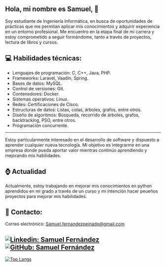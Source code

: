 ## Hola, mi nombre es Samuel, 👋

Soy estudiante de Ingeniería Informática, en busca de oportunidades de prácticas que me permitan aplicar mis conocimientos y adquirir experiencia en un entorno profesional. Me encuentro en la etapa final de mi carrera y estoy comprometido a seguir formándome, tanto a través de proyectos, lectura de libros y cursos.

## 💻 Habilidades técnicas:

- Lenguajes de programación: C, C++, Java, PHP.
- Frameworks: Laravel, Vaadin, Spring.
- Bases de datos: MySQL.
- Control de versiones: Git.
- Contenedores: Docker.
- Sistemas operativos: Linux.
- Redes: Certificaciones de Cisco.
- Estructuras de datos: Listas, colas, árboles, grafos, entre otros.
- Diseño de algoritmos: Búsqueda, recorrido de árboles, grafos, backtracking, PSO, entre otros.
- Programación concurrente.

---

Estoy particularmente interesado en el desarrollo de software y dispuesto a aprender cualquier nueva tecnología. Mi objetivo es integrarme en una empresa donde pueda aportar valor mientras continúo aprendiendo y mejorando mis habilidades.

## ⌚ Actualidad

Actualmente, estoy trabajando en mejorar mis conocimientos en python aprendidos en mi grado a través de un curso y mi intención hacer peueños proyectos para mejorar mis habilidades.

## 📧 Contacto:

Correo electrónico: Samuel.fernandezpeinado@gmail.com

[![Linkedin: Samuel Fernández](https://img.shields.io/badge/-Samuel.fp-blue?style=flat-square&logo=Linkedin&logoColor=white&link=https://www.linkedin.com/in/samuel-fernandezpeinado)](https://www.linkedin.com/in/samuel-fernandezpeinado/)
[![GitHub: Samuel Fernández](https://img.shields.io/github/followers/Samuel-fps?label=Samuel-fps&style=social)](https://github.com/Samuel-fps)
---
[![Top Langs](https://github-readme-stats.vercel.app/api/top-langs/?username=Samuel-fps&layout=compact&exclude_repo=DSH)](https://github.com/anuraghazra/github-readme-stats)
